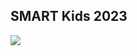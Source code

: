 ## SMART Kids 2023

<img src="https://instagram.flwo7-1.fna.fbcdn.net/v/t51.2885-15/350719503_1297885227604772_6180677483752686286_n.jpg?stp=dst-jpg_e35&_nc_ht=instagram.flwo7-1.fna.fbcdn.net&_nc_cat=108&_nc_ohc=ReDac6RGnxUAX-Ho7Eb&edm=ACWDqb8BAAAA&ccb=7-5&ig_cache_key=MzExNTM3OTEyOTc1NTAwMzIwNg%3D%3D.2-ccb7-5&oh=00_AfBRJ6VBfuqjgI9UM9CL-0_PGaqmc6Vq5URqbcrwm7aFzA&oe=647E21D8&_nc_sid=640168">
